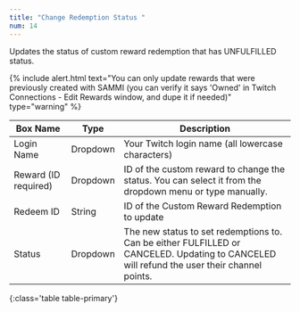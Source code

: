 ```yaml
---
title: "Change Redemption Status "
num: 14
---
```


Updates the status of custom reward redemption that has UNFULFILLED status.

{% include alert.html text="You can only update rewards that were previously created with SAMMI (you can verify it says 'Owned' in Twitch Connections - Edit Rewards window, and dupe it if needed)" type="warning" %} 

| Box Name | Type | Description | 
|-------|--------|--------
|Login Name | Dropdown |Your Twitch login name (all lowercase characters)
|Reward (ID required)|Dropdown|ID of the custom reward to change the status. You can select it from the dropdown menu or type manually.
|Redeem ID|String|ID of the Custom Reward Redemption to update
|Status|Dropdown|The new status to set redemptions to. Can be either FULFILLED or CANCELED. Updating to CANCELED will refund the user their channel points.
{:class='table table-primary'}











